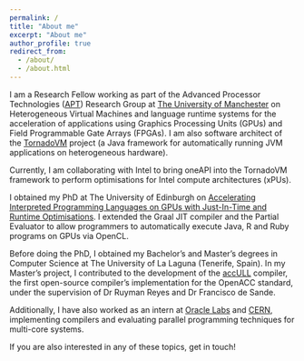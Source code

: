```yaml
---
permalink: /
title: "About me"
excerpt: "About me"
author_profile: true
redirect_from: 
  - /about/
  - /about.html
---
```



I am a Research Fellow working as part of the Advanced Processor Technologies ([APT](http://apt.cs.manchester.ac.uk)) Research Group at [The University of Manchester](http://www.manchester.ac.uk) on Heterogeneous Virtual Machines and language runtime systems for the acceleration of applications using Graphics Processing Units (GPUs) and Field Programmable Gate Arrays (FPGAs). I am also software architect of the [TornadoVM](https://github.com/beehive-lab/TornadoVM) project (a Java framework for automatically running JVM applications on heterogeneous hardware).

Currently, I am collaborating with Intel to bring oneAPI into the TornadoVM framework to perform optimisations for Intel compute architectures (xPUs). 

I obtained my PhD at The University of Edinburgh on [Accelerating Interpreted Programming Languages on GPUs with Just-In-Time and Runtime Optimisations](https://jjfumero.github.io/publication/2017-08-22-PhDThesis). I extended the Graal JIT compiler and the Partial Evaluator to allow programmers to automatically execute Java, R and Ruby programs on GPUs via OpenCL. 

Before doing the PhD, I obtained my Bachelor’s and Master’s degrees in Computer Science at The University of La Laguna (Tenerife, Spain). In my Master’s project, I contributed to the development of the [accULL](https://accull.wordpress.com) compiler, the first open-source compiler’s implementation for the OpenACC standard, under the supervision of Dr Ruyman Reyes and Dr Francisco de Sande.

Additionally, I have also worked as an intern at [Oracle Labs](https://labs.oracle.com/pls/apex/f?p=LABS:10::::::) and [CERN](https://home.cern/science/computing/cern-openlab), implementing compilers and evaluating parallel programming techniques for multi-core systems. 

If you are also interested in any of these topics, get in touch! 

